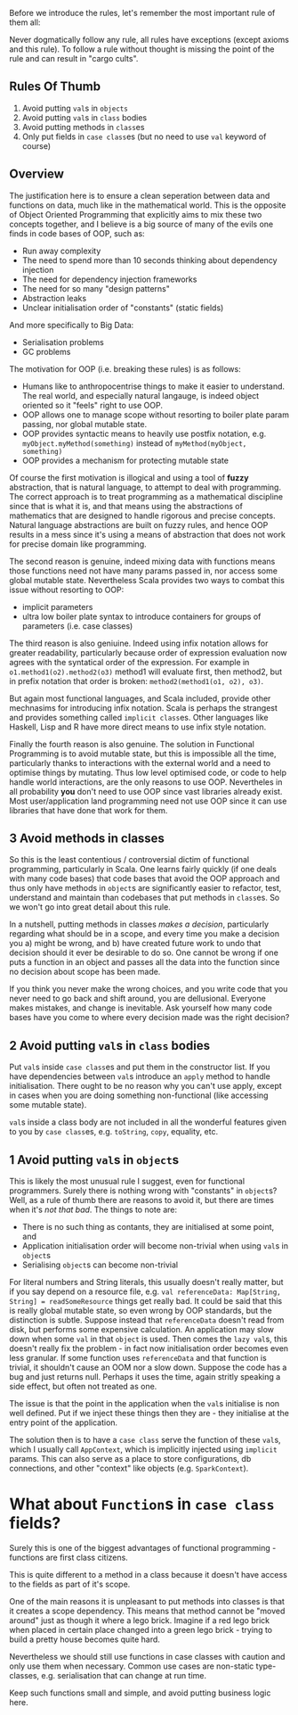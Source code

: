 
Before we introduce the rules, let's remember the most important rule of them all:

Never dogmatically follow any rule, all rules have exceptions (except axioms and this rule). To follow a rule without thought is missing the point of the rule and can result in "cargo cults".

## Rules Of Thumb

1. Avoid putting `val`s in `objects`
2. Avoid putting `val`s in `class` bodies
3. Avoid putting methods in `class`es
4. Only put fields in `case class`es (but no need to use `val` keyword of course)

## Overview

The justification here is to ensure a clean seperation between data and functions on data, much like in the mathematical world. This is the opposite of Object Oriented Programming that explicitly aims to mix these two concepts together, and I believe is a big source of many of the evils one finds in code bases of OOP, such as:

 - Run away complexity
 - The need to spend more than 10 seconds thinking about dependency injection
 - The need for dependency injection frameworks
 - The need for so many "design patterns"
 - Abstraction leaks
 - Unclear initialisation order of "constants" (static fields)

And more specifically to Big Data:

 - Serialisation problems
 - GC problems

The motivation for OOP (i.e. breaking these rules) is as follows:

 - Humans like to anthropocentrise things to make it easier to understand.  The real world, and especially natural langauge, is indeed object oriented so it "feels" right to use OOP.
 - OOP allows one to manage scope without resorting to boiler plate param passing, nor global mutable state.
 - OOP provides syntactic means to heavily use postfix notation, e.g. `myObject.myMethod(something)` instead of `myMethod(myObject, something)`
 - OOP provides a mechanism for protecting mutable state

Of course the first motivation is illogical and using a tool of **fuzzy** abstraction, that is natural language, to attempt to deal with programming.  The correct approach is to treat programming as a mathematical discipline since that is what it is, and that means using the abstractions of mathematics that are designed to handle rigorous and precise concepts.  Natural language abstractions are built on fuzzy rules, and hence OOP results in a mess since it's using a means of abstraction that does not work for precise domain like programming.

The second reason is genuine, indeed mixing data with functions means those functions need not have many params passed in, nor access some global mutable state. Nevertheless Scala provides two ways to combat this issue without resorting to OOP:

 - implicit parameters
 - ultra low boiler plate syntax to introduce containers for groups of parameters (i.e. case classes)

The third reason is also geniuine. Indeed using infix notation allows for greater readability, particularly because order of expression evaluation now agrees with the syntatical order of the expression. For example in `o1.method1(o2).method2(o3)` method1 will evaluate first, then method2, but in prefix notation that order is broken: `method2(method1(o1, o2), o3)`.

But again most functional languages, and Scala included, provide other mechnasims for introducing infix notation. Scala is perhaps the strangest and provides something called `implicit class`es. Other languages like Haskell, Lisp and R have more direct means to use infix style notation.

Finally the fourth reason is also genuine.  The solution in Functional Programming is to avoid mutable state, but this is impossible all the time, particularly thanks to interactions with the external world and a need to optimise things by mutating.  Thus low level optimised code, or code to help handle world interactions, are the only reasons to use OOP.  Nevertheles in all probability **you** don't need to use OOP since vast libraries already exist.  Most user/application land programming need not use OOP since it can use libraries that have done that work for them.

## 3 Avoid methods in classes

So this is the least contentious / controversial dictim of functional programming, particularly in Scala.  One learns fairly quickly (if one deals with many code bases) that code bases that avoid the OOP approach and thus only have methods in `object`s are significantly easier to refactor, test, understand and maintain than codebases that put methods in `class`es.  So we won't go into great detail about this rule.

In a nutshell, putting methods in classes *makes a decision*, particularly regarding what should be in a scope, and every time you make a decision you a) might be wrong, and b) have created future work to undo that decision should it ever be desirable to do so.  One cannot be wrong if one puts a function in an object and passes all the data into the function since no decision about scope has been made.

If you think you never make the wrong choices, and you write code that you never need to go back and shift around, you are dellusional.  Everyone makes mistakes, and change is inevitable.  Ask yourself how many code bases have you come to where every decision made was the right decision?

## 2 Avoid putting `val`s in `class` bodies

Put `val`s inside `case class`es and put them in the constructor list. If you have dependencies between `val`s introduce an `apply` method to handle initialisation.  There ought to be no reason why you can't use apply, except in cases when you are doing something non-functional (like accessing some mutable state).

`val`s inside a class body are not included in all the wonderful features given to you by `case class`es, e.g. `toString`, `copy`, equality, etc.

## 1 Avoid putting `val`s in `object`s

This is likely the most unusual rule I suggest, even for functional programmers. Surely there is nothing wrong with "constants" in `object`s?  Well, as a rule of thumb there are reasons to avoid it, but there are times when it's _not that bad_. The things to note are:

 - There is no such thing as contants, they are initialised at some point, and
 - Application initialisation order will become non-trivial when using `val`s in `object`s
 - Serialising `object`s can become non-trivial

For literal numbers and String literals, this usually doesn't really matter, but if you say depend on a resource file, e.g. `val referenceData: Map[String, String] = readSomeResource` things get really bad.  It could be said that this is really global mutable state, so even wrong by OOP standards, but the distinction is subtle.  Suppose instead that `referenceData` doesn't read from disk, but performs some expensive calculation.  An application may slow down when some `val` in that `object` is used. Then comes the `lazy val`s, this doesn't really fix the problem - in fact now initialisation order becomes even less granular.  If some function uses `referenceData` and that function is trivial, it shouldn't cause an OOM nor a slow down.  Suppose the code has a bug and just returns null. Perhaps it uses the time, again stritly speaking a side effect, but often not treated as one.

The issue is that the point in the application when the `val`s initialise is non well defined. Put if we inject these things then they are - they initialise at the entry point of the application.

The solution then is to have a `case class` serve the function of these `val`s, which I usually call `AppContext`, which is implicitly injected using `implicit` params. This can also serve as a place to store configurations, db connections, and other "context" like objects (e.g. `SparkContext`).

# What about `Function`s in `case class` fields?

Surely this is one of the biggest advantages of functional programming - functions are first class citizens.

This is quite different to a method in a class because it doesn't have access to the fields as part of it's scope.

One of the main reasons it is unpleasant to put methods into classes is that it creates a scope dependency. This means that method cannot be "moved around" just as though it where a lego brick.  Imagine if a red lego brick when placed in certain place changed into a green lego brick - trying to build a pretty house becomes quite hard.

Nevertheless we should still use functions in case classes with caution and only use them when necessary. Common use cases are non-static type-classes, e.g. serialisation that can change at run time.

Keep such functions small and simple, and avoid putting business logic here.


